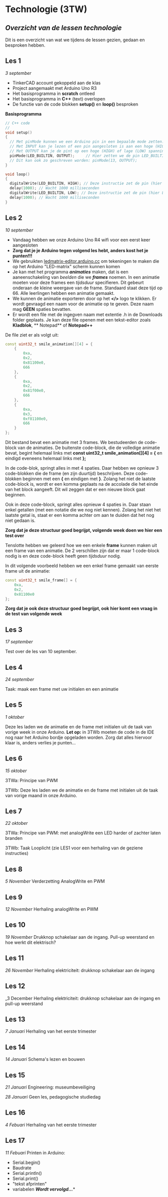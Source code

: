 # Technologie (3TW)
## _Overzicht van de lessen technologie_

Dit is een overzicht van wat we tijdens de lessen gezien, gedaan en besproken hebben. 

## Les 1 
_3 september_

- TinkerCAD account gekoppeld aan de klas
- Project aangemaakt met Arduino Uno R3
- Het basisprogramma in **scratch** ontleed
- Het basisprogramma in **C++** (text) overlopen
- De functie van de code blokken **setup()** en **loop()** besproken

**Basisprogramma**
```C++
// C++ code
//
void setup()
{
  // Met pinMode kunnen we een Arduino pin in een bepaalde mode zetten. Standaard staan alle pinnen als INPUT
  // Met INPUT kan je lezen of een pin aangesloten is aan een hoge (HIGH) of lage (LOW) spanning
  // Met OUTPUT kan je de pint op een hoge (HIGH) of lage (LOW) spanning zetten om zo bijvoorbeeld een LED te doen branden.
  pinMode(LED_BUILTIN, OUTPUT);     // Hier zetten we de pin LED_BUILTIN (pin 13) als OUTPUT
  // Dit kan ook zo geschreven worden: pinMode(13, OUTPUT);
}

void loop()
{
  digitalWrite(LED_BUILTIN, HIGH); // Deze instructie zet de pin (hier LED_BUILTIN = pin 13) hoog, waardoor de LED gaat branden
  delay(1000); // Wacht 1000 milliseconden
  digitalWrite(LED_BUILTIN, LOW); // Deze instructie zet de pin (hier LED_BUILTIN = pin 13) laag, waardoor de LED uit gaat
  delay(1000); // Wacht 1000 milliseconden
}
```
## Les 2 
_10 september_

- Vandaag hebben we onze Arduino Uno R4 wifi voor een eerst keer aangesloten
- **Zorg dat je je Arduino tegen volgend les hebt, anders kost het je punten!!!**
- We gebruikten [ledmatrix-editor.arduino.cc](https://https://ledmatrix-editor.arduino.cc/) om tekeningen te maken die op het Arduino "LED-matrix" scherm kunnen komen
- Je kan met het programma **_animaties_** maken, dat is een aaneenschakeling van _beelden_ die we **_frames_** noemen. In een animatie moeten voor deze frames een _tijdsduur_ specifieren. Dit gebeurt onderaan de kleine weergave van de frame. Standaard staat deze tijd op 66. Alle leerlingen hebben een animatie gemaakt.
- We kunnen de animatie exporteren door op het **</>** logo te klikken. Er wordt gevraagd een naam voor de animatie op te geven. Deze naam mag **GEEN** spaties bevatten.
- Er wordt een file met de ingegven naam met extentie .h in de Downloads folder geplaats. Je kan deze file openen met een tekst-editor zoals **Kladblok**, ** Notepad** of **Notepad++**

De file ziet er als volgt uit:
```C++
const uint32_t smile_animation[][4] = {
	{
		0xa,
		0x2,
		0x81100e0,
		666
	},
	{
		0xa,
		0x2,
		0x81f00e0,
		666
	},
	{
		0xa,
		0x3,
		0xf81100e0,
		666
	}
};
```
Dit bestand bevat een animatie met 3 frames. We bestudeerden de code-block van de animaties. De buitenste code-block, die de volledige animatie bevat, begint helemaal links met **const uint32_t smile_animation[][4] = {** en eindigd eveneens helemaal links met **};** 

In de code-blok, springt alles in met 4 spaties. Daar hebben we opnieuw 3 code-blokken die de frame (en zijn duurtijd) beschrijven. Deze code-blokken beginnen met een **{** en eindigen met **}**. Zolang het niet de laatste code-block is, wordt er een komma geplaats na de accolade die het einde van het block aangeeft. Dit wil zeggen dat er een nieuwe block gaat beginnen.

Ook in deze code-block, springt alles opnieuw 4 spaties in. Daar staan enkel getallen (met een notatie die we nog niet kennen). Zolang het niet het laatste getal is, staat er een komma achter om aan te duiden dat het nog niet gedaan is.

**Zorg dat je deze structuur goed begrijpt, volgende week doen we hier een test over**

Tenslotte hebben we geleerd hoe we een enkele **frame** kunnen maken uit een frame van een animatie. De 2 verschillen zijn dat er maar 1 code-block nodig is en deze code-block heeft geen _tijdsduur_ nodig.

In dit volgende voorbeeld hebben we een enkel frame gemaakt van eerste frame uit de animatie:

```C++
const uint32_t smile_frame[] = {
	0xa,
	0x2,
	0x81100e0
};
```

**Zorg dat je ook deze structuur goed begrijpt, ook hier komt een vraag in de test van volgende week**

## Les 3 
_17 september_

Test over de les van 10 september. 

## Les 4
_24 september_

Taak: maak een frame met uw initialen en een animatie

## Les 5
_1 oktober_

Deze les laden we de animatie en de frame met initialen uit de taak van vorige week in onze Arduino.
**Let op:** in 3TWb moeten de code in de IDE nog naar het Arduino bordje opgeladen worden. Zorg dat alles hiervoor klaar is, anders verlies je punten... 

## Les 6 
_15 oktober_

3TWa: Principe van PWM

3TWb: Deze les laden we de animatie en de frame met initialen uit de taak van vorige maand in onze Arduino.

## Les 7 
_22 oktober_

3TWa: Principe van PWM: met analogWrite een LED harder of zachter laten branden

3TWb: Taak Looplicht (zie LES1 voor een herhaling van de geziene instructies)

## Les 8
_5 November_
Verderzetting AnalogWrite en PWM
## Les 9
_12 November_
Herhaling analogWrite en PWM

## Les 10
_19 November_
Drukknop schakelaar aan de ingang. Pull-up weerstand en hoe werkt dit elektrisch?

## Les 11
_26 November_
Herhaling elektriciteit: drukknop schakelaar aan de ingang

## Les 12
_3 December
Herhaling elektriciteit: drukknop schakelaar aan de ingang en pull-up weerstand

## Les 13
_7 Januari_
Herhaling van het eerste trimester

## Les 14
_14 Januari_
Schema's lezen en bouwen

## Les 15
_21 Januari_
Engineering: museumbeveiliging

_28 Januari_
Geen les, pedagogische studiedag

## Les 16
_4 Febuari_
Herhaling van het eerste trimester

## Les 17
_11 Febuari_
Printen in Arduino:
- Serial.begin()
- Baudrate
- Serial.println()
- Serial.print()
- "tekst afprinten"
- variabelen
**_Wordt vervolgd..._***
